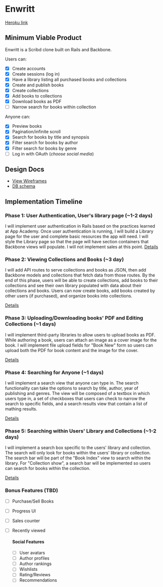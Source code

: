 # Enwritt

[Heroku link](http://enwritt.herokuapp.com)

## Minimum Viable Product
Enwritt is a Scribd clone built on Rails and Backbone.
<!-- This is a Markdown checklist. Use it to keep track of your progress! -->
Users can:
- [x] Create accounts
- [x] Create sessions (log in)
- [x] Have a library listing all purchased books and collections
- [x] Create and publish books
- [x] Create collections
- [x] Add books to collections
- [x] Download books as PDF
- [ ] Narrow search for books within collection

Anyone can:
- [x] Preview books
- [x] Pagination/infinite scroll
- [x] Search for books by title and synopsis
- [x] Filter search for books by author
- [x] Filter search for books by genre
- [ ] Log in with OAuth (_choose social media_)
## Design Docs
* [View Wireframes][views]
* [DB schema][schema]

[views]: ./docs/views.md
[schema]: ./docs/schema.md

## Implementation Timeline

### Phase 1: User Authentication, User's library page (~1-2 days)
I will implement user authentication in Rails based on the practices learned at
App Academy. Once user authentication is running, I will build a Library page
for the user and complete basic resources the app will need. I will style the
Library page so that the page will have section containers that Backbone views
will populate. I will not implement sales at this point.
[Details][phase-one]

### Phase 2: Viewing Collections and Books (~3 day)
I will add API routes to serve collections and books as JSON, then add Backbone
models and collections that fetch data from those routes. By the end of this
phase, users will be able to create collections, add books to their collections
and see their own library populated with data about their collections and
books. Users can now create books, add books created by other users (if
purchased), and organize books into collections.

[Details][phase-two]

### Phase 3: Uploading/Downloading books' PDF and Editing Collections (~1 days)
I will implement third-party libraries to allow users to upload books as PDF.
While authoring a book, users can attach an image as a cover image for the book.
I will implement file upload fields for "Book New" form so users can upload both
the PDF for book content and the image for the cover.

[Details][phase-three]

### Phase 4: Searching for Anyone (~1 days)
I will implement a search view that anyone can type in. The search functionality
can take the options to search by title, author, year of publishing and genres.
The view will be composed of a textbox in which users type in, a set of
checkboxes that users can check to narrow the search to specific fields, and a
search results view that contain a list of mathing results.  

[Details][phase-four]

### Phase 5: Searching within Users' Library and Collections (~1-2 days)
I will implement a search box specific to the users' library and collection. The
search will only look for books within the users' library or collection. The
search bar will be part of the "Book Index" view to search within the library.
For "Collection show", a search bar will be implemented so users can search for
books within the collection.

[Details][phase-five]

### Bonus Features (TBD)
- [ ] Purchase/Sell Books
- [ ] Progress UI
- [ ] Sales counter
- [ ] Recently viewed

	#### Social Features
	- [ ] User avatars
	- [ ] Author profiles
	- [ ] Author rankings
	- [ ] Wishlists
	- [ ] Rating/Reviews
	- [ ] Recommendations

[phase-one]: ./docs/phases/phase1.md
[phase-two]: ./docs/phases/phase2.md
[phase-three]: ./docs/phases/phase3.md
[phase-four]: ./docs/phases/phase4.md
[phase-five]: ./docs/phases/phase5.md
